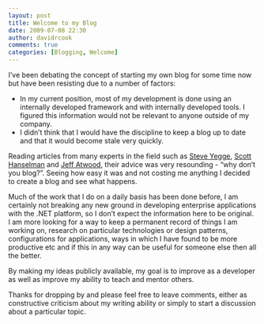 ```yaml
---
layout: post
title: Welcome to my Blog
date: 2009-07-08 22:30
author: davidrcook
comments: true
categories: [Blogging, Welcome]
---
```

I’ve been debating the concept of starting my own blog for some time now but have been resisting due to a number of factors:
- In my current position, most of my development is done using an internally developed framework and with internally developed tools. I figured this information would not be relevant to anyone outside of my company.
- I didn’t think that I would have the discipline to keep a blog up to date and that it would become stale very quickly.

Reading articles from many experts in the field such as <a href="http://steve.yegge.googlepages.com/you-should-write-blogs" target="_blank">Steve Yegge</a>, <a href="http://www.hanselman.com/blog/SocialNetworkingForDevelopersConferenceTalkVideo.aspx" target="_blank">Scott Hanselman</a> and <a href="http://www.codinghorror.com/blog/archives/000983.html" target="_blank">Jeff Atwood</a>, their advice was very resounding - “why don’t you blog?”. Seeing how easy it was and not costing me anything I decided to create a blog and see what happens.

Much of the work that I do on a daily basis has been done before, I am certainly not breaking any new ground in developing enterprise applications with the .NET platform, so I don’t expect the information here to be original. I am more looking for a way to keep a permanent record of things I am working on, research on particular technologies or design patterns, configurations for applications, ways in which I have found to be more productive etc and if this in any way can be useful for someone else then all the better.

By making my ideas publicly available, my goal is to improve as a developer as well as improve my ability to teach and mentor others.

Thanks for dropping by and please feel free to leave comments, either as constructive criticism about my writing ability or simply to start a discussion about a particular topic.

